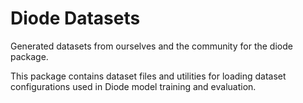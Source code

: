 # Diode Datasets

Generated datasets from ourselves and the community for the diode package.

This package contains dataset files and utilities for loading dataset configurations used in Diode model training and evaluation.
